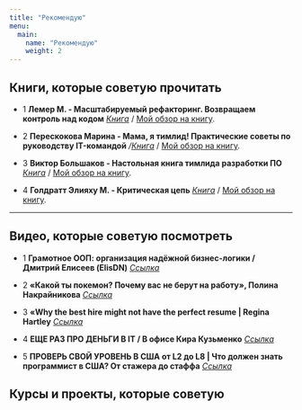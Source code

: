 ```yaml
---
title: "Рекомендую"
menu:
  main:
    name: "Рекомендую"
    weight: 2
---
```

## Книги, которые советую прочитать

- 1 **Лемер М. - Масштабируемый рефакторинг. Возвращаем контроль над кодом** *[Книга](https://www.ozon.ru/product/masshtabiruemyy-refaktoring-vozvrashchaem-kontrol-nad-kodom-815709240/)* / [Мой обзор на книгу]().

- 2 **Перескокова Марина - Мама, я тимлид! Практические советы по руководству IT-командой** */[Книга](https://www.ozon.ru/product/mama-ya-timlid-prakticheskie-sovety-po-rukovodstvu-it-komandoy-biznes-upravlenie-komandoy-268767033/)* / [Мой обзор на книгу]().

- 3 **Виктор Большаков - Настольная книга тимлида разработки ПО** *[Книга](https://www.ozon.ru/product/nastolnaya-kniga-timlida-razrabotki-po-461290749/)* / [Мой обзор на книгу]().

- 4 **Голдратт Элияху М. - Критическая цепь** *[Книга](https://www.ozon.ru/product/kriticheskaya-tsep-21211837/)* / [Мой обзор на книгу]().

---


## Видео, которые советую посмотреть

- 1 **Грамотное ООП: организация надёжной бизнес-логики / Дмитрий Елисеев (ElisDN)** *[Ссылка](https://www.youtube.com/watch?v=eU4ajVB9Lz4)*

- 2 **«Какой ты покемон? Почему вас не берут на работу», Полина Накрайникова** *[Ссылка](https://www.youtube.com/watch?v=Hftt0O3h43s&t=1s)*

- 3 **«Why the best hire might not have the perfect resume | Regina Hartley** *[Ссылка](https://www.youtube.com/watch?v=jiDQDLnEXdA)*

- 4 **ЕЩЕ РАЗ ПРО ДЕНЬГИ В IT / В офисе Кира Кузьменко** *[Ссылка](https://www.youtube.com/watch?v=y0ZNWd1k-no)*

- 5 **ПРОВЕРЬ СВОЙ УРОВЕНЬ В США от L2 до L8 | Что должен знать программист в США? От стажера до стаффа** *[Ссылка](https://www.youtube.com/watch?v=s-O7sY1_W-M)*


## Курсы и проекты, которые советую
